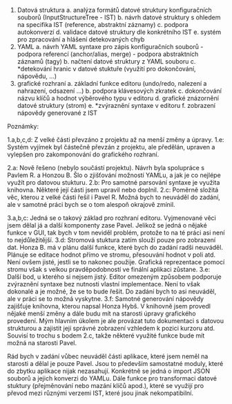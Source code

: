 1. Datová struktura
    a. analýza formátů datové struktury konfiguračních souborů (InputStructureTree - IST)
    b. návrh datové struktury s ohledem na specifika IST (reference, abstraktní záznamy)
    c. podpora autokonverzí
    d. validace datové struktury dle konkrétního IST
    e. systém pro zpracování a hlášení detekovaných chyb
2. YAML
    a. návrh YAML syntaxe pro zápis konfiguračních souborů
        - podpora referencí (anchor/alias, merge)
        - podpora abstraktních záznamů (tagy)
    b. načtení datové struktury z YAML souboru
    c. *detekování hranic v datové stuktuře (využití pro dokončování, nápovědu, ...)
3. grafické rozhraní
    a. základní funkce editoru (undo/redo, nalezení a nahrazení, odsazení ...)
    b. podpora klávesových zkratek
    c. dokončování názvu klíčů a hodnot výběrového typu v editoru
    d. grafické znázornění datové struktury (strom)
    e. *zvýraznění syntaxe v editoru
    f. zobrazení nápovědy generované z IST

Poznámky:

1.a,b,c,d: Z velké části převzáno z projektu až na menší změny a úpravy.
1.e: Systém vyjímek byl částečně převzán z projektu, ale předělán, upraven a vylepšen pro zakomponování do grafického rozhraní.

2.a: Nově řešeno (nebylo součástí projektu). Návrh byla spolupráce s Pavlem R. a Honzou B. Šlo o zjišťování možností YAMLu, a jak je co nejlépe využít pro datovou stukturu.
2.b: Pro samotné parsování syntaxe je využita knihovna. Některé její části jsem upravil nebo doplnil.
2.c: Poměrně složitá věc, kterou z velké části řešil i Pavel R. Možná bych to neuváděl do zadání, ale v samotné práci bych se o tom alespoň okrajově zmínil.

3.a,b,c: Jedná se o takový základ pro rozhraní editoru. Vyjmenované věci jsem dělal já a další komponenty zase Pavel. Jelikož se jedná o nějaké funkce v GUI, tak bych v tom neviděl problém, protože to na té práci asi není to nejdůležitější.
3.d: Stromová stuktura zatím slouží pouze pro zobrazení dat. Honza B. má v plánu další funkce, které bych do zadání radši neuváděl. Plánuje se editace hodnot přímo ve stromu, přesouvání hodnot v poli atd. Není ovšem jisté, jestli se to nakonec použije. Grafická reprezentace pomocí stromu však s velkou pravděpodobností ve finální aplikaci zůstane.
3.e: Další bod, u kterého si nejsem jistý. Editor omezeným způsobem podporuje zvýraznění syntaxe bez nutnosti vlastní implementace. Není to však dokonalé a je možné, že se to bude řešit. Do zadání bych to asi neuváděl, ale v práci se to možná vyskytne.
3.f: Samotné generování nápovědy zajišťuje knihovna, kterou napsal Honza Hybš. V knihovně jsem provedl nějaké menší změny a dále budu mít na starosti úpravy grafického provedení. Mým hlavním úkolem je ale provázat tuto dokumentaci s datovou strukturou a zajistit její správné zobrazení vzhledem k pozici kurzoru atd. Souvisí to trochu s bodem 2.c, takže některé využité funkce bude mít možná na starosti Pavel.

Rád bych v zadání vůbec neuváděl části aplikace, které jsem neměl na starosti a dělal je pouze Pavel. Jsou to především samostatné moduly, které do zbytku aplikace nijak nezasahují. Konkrétně se jedná o import JSON souborů a jejich konverzi do YAMLu. Dále funkce pro transformaci datové stuktury (přejměnování nebo mazání klíčů apod.), které se využijí pro převod mezi různými verzemi IST, které jsou jinak nekompatibilní. 
